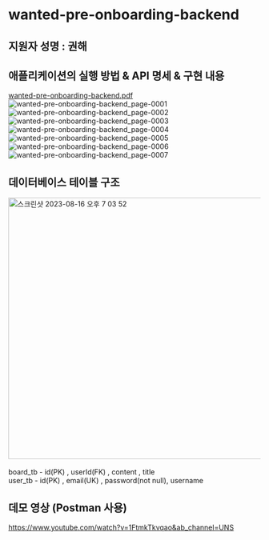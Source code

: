 # wanted-pre-onboarding-backend
## 지원자 성명 : 권해
## 애플리케이션의 실행 방법 & API 명세 & 구현 내용


[wanted-pre-onboarding-backend.pdf](https://github.com/rnjsgo/wanted-pre-onboarding-backend/files/12358093/wanted-pre-onboarding-backend.pdf)
![wanted-pre-onboarding-backend_page-0001](https://github.com/rnjsgo/wanted-pre-onboarding-backend/assets/102651155/5ac9bc10-ed7c-4c5a-9161-88a0ecd504af)
![wanted-pre-onboarding-backend_page-0002](https://github.com/rnjsgo/wanted-pre-onboarding-backend/assets/102651155/ec631990-b531-4d6f-bd4e-36abd3cdf429)
![wanted-pre-onboarding-backend_page-0003](https://github.com/rnjsgo/wanted-pre-onboarding-backend/assets/102651155/152ede27-bc22-4aaf-9486-c96752c096bf)
![wanted-pre-onboarding-backend_page-0004](https://github.com/rnjsgo/wanted-pre-onboarding-backend/assets/102651155/487ee403-469f-43c2-a0cf-2f820405c13b)
![wanted-pre-onboarding-backend_page-0005](https://github.com/rnjsgo/wanted-pre-onboarding-backend/assets/102651155/b632c59f-b2f3-40f7-98d0-7bb8d7360962)
![wanted-pre-onboarding-backend_page-0006](https://github.com/rnjsgo/wanted-pre-onboarding-backend/assets/102651155/6d94c4fd-65bd-48c0-ad16-bafa479134a1)
![wanted-pre-onboarding-backend_page-0007](https://github.com/rnjsgo/wanted-pre-onboarding-backend/assets/102651155/8f94fce9-0c9d-4f3e-b1db-305bb96a9f7c)

## 데이터베이스 테이블 구조
<img width="523" alt="스크린샷 2023-08-16 오후 7 03 52" src="https://github.com/rnjsgo/wanted-pre-onboarding-backend/assets/102651155/d260d66b-201b-4976-aabd-74be61b5ee47">
<br>
<br>
board_tb - id(PK) , userId(FK) , content , title  <br>
user_tb - id(PK) , email(UK) , password(not null), username <br>

## 데모 영상 (Postman 사용)
https://www.youtube.com/watch?v=1FtmkTkvqao&ab_channel=UNS
